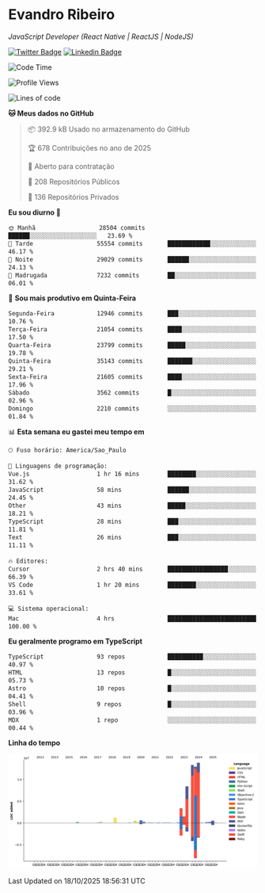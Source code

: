 # Evandro **Ribeiro**

*JavaScript Developer (React Native | ReactJS | NodeJS)*

[![Twitter Badge](https://img.shields.io/badge/-@ribeiroevandro-201B2D?style=flat-square&labelColor=201B2D&logo=twitter&logoColor=white&link=https://twitter.com/ribeiroevandro)](https://twitter.com/ribeiroevandro) 
[![Linkedin Badge](https://img.shields.io/badge/-Evandro%20Ribeiro-201B2D?style=flat-square&logo=Linkedin&logoColor=white&link=https://www.linkedin.com/in/ribeiroevandro)](https://www.linkedin.com/in/ribeiroevandro) 


<!--START_SECTION:waka-->
![Code Time](http://img.shields.io/badge/Code%20Time-4%2C676%20hrs%2033%20mins-blue)

![Profile Views](http://img.shields.io/badge/Visualizac%C3%B5es%20do%20perfil-0-blue)

![Lines of code](https://img.shields.io/badge/Desde%20o%20Hello%20World%20eu%20escrevi-57.5%20million%20linhas%20de%20c%C3%B3digo-blue)

**🐱 Meus dados no GitHub** 

> 📦 392.9 kB Usado no armazenamento do GitHub 
 > 
> 🏆 678 Contribuições no ano de 2025
 > 
> 💼 Aberto para contratação
 > 
> 📜 208 Repositórios Públicos 
 > 
> 🔑 136 Repositórios Privados 
 > 
**Eu sou diurno 🐤** 

```text
🌞 Manhã                  28504 commits       ██████░░░░░░░░░░░░░░░░░░░   23.69 % 
🌆 Tarde                  55554 commits       ████████████░░░░░░░░░░░░░   46.17 % 
🌃 Noite                  29029 commits       ██████░░░░░░░░░░░░░░░░░░░   24.13 % 
🌙 Madrugada              7232 commits        ██░░░░░░░░░░░░░░░░░░░░░░░   06.01 % 
```
📅 **Sou mais produtivo em Quinta-Feira** 

```text
Segunda-Feira            12946 commits       ███░░░░░░░░░░░░░░░░░░░░░░   10.76 % 
Terça-Feira              21054 commits       ████░░░░░░░░░░░░░░░░░░░░░   17.50 % 
Quarta-Feira             23799 commits       █████░░░░░░░░░░░░░░░░░░░░   19.78 % 
Quinta-Feira             35143 commits       ███████░░░░░░░░░░░░░░░░░░   29.21 % 
Sexta-Feira              21605 commits       ████░░░░░░░░░░░░░░░░░░░░░   17.96 % 
Sábado                   3562 commits        █░░░░░░░░░░░░░░░░░░░░░░░░   02.96 % 
Domingo                  2210 commits        ░░░░░░░░░░░░░░░░░░░░░░░░░   01.84 % 
```


📊 **Esta semana eu gastei meu tempo em** 

```text
🕑︎ Fuso horário: America/Sao_Paulo

💬 Linguagens de programação: 
Vue.js                   1 hr 16 mins        ████████░░░░░░░░░░░░░░░░░   31.62 % 
JavaScript               58 mins             ██████░░░░░░░░░░░░░░░░░░░   24.45 % 
Other                    43 mins             █████░░░░░░░░░░░░░░░░░░░░   18.21 % 
TypeScript               28 mins             ███░░░░░░░░░░░░░░░░░░░░░░   11.81 % 
Text                     26 mins             ███░░░░░░░░░░░░░░░░░░░░░░   11.11 % 

🔥 Editores: 
Cursor                   2 hrs 40 mins       █████████████████░░░░░░░░   66.39 % 
VS Code                  1 hr 20 mins        ████████░░░░░░░░░░░░░░░░░   33.61 % 

💻 Sistema operacional: 
Mac                      4 hrs               █████████████████████████   100.00 % 
```

**Eu geralmente programo em TypeScript** 

```text
TypeScript               93 repos            ██████████░░░░░░░░░░░░░░░   40.97 % 
HTML                     13 repos            █░░░░░░░░░░░░░░░░░░░░░░░░   05.73 % 
Astro                    10 repos            █░░░░░░░░░░░░░░░░░░░░░░░░   04.41 % 
Shell                    9 repos             █░░░░░░░░░░░░░░░░░░░░░░░░   03.96 % 
MDX                      1 repo              ░░░░░░░░░░░░░░░░░░░░░░░░░   00.44 % 
```



**Linha do tempo**

![Lines of Code chart](https://raw.githubusercontent.com/ribeiroevandro/ribeiroevandro/main/assets/bar_graph.png)


 Last Updated on 18/10/2025 18:56:31 UTC
<!--END_SECTION:waka-->
